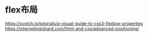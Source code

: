 

# flex布局

https://scotch.io/tutorials/a-visual-guide-to-css3-flexbox-properties
https://internetingishard.com/html-and-css/advanced-positioning/